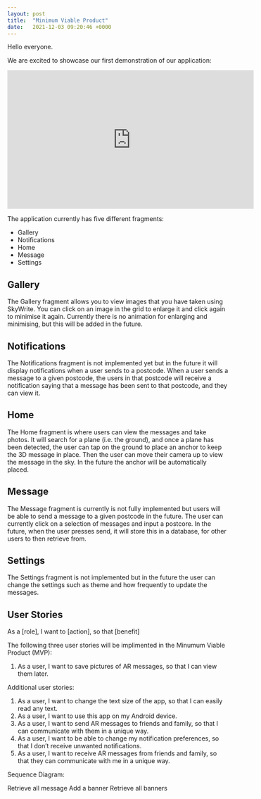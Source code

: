 ```yaml
---
layout: post
title:  "Minimum Viable Product"
date:   2021-12-03 09:20:46 +0000
---
```

Hello everyone.

We are excited to showcase our first demonstration of our application:

<iframe width="560" height="315" src="https://www.youtube.com/embed/lsZOr8O476I" title="YouTube video player" frameborder="0" allow="accelerometer; autoplay; clipboard-write; encrypted-media; gyroscope; picture-in-picture" allowfullscreen></iframe>

The application currently has five different fragments:
- Gallery
- Notifications
- Home
- Message
- Settings

## Gallery ##
The Gallery fragment allows you to view images that you have taken using SkyWrite. You can click on an image in the grid to enlarge it and click again to minimise it again. Currently there is no animation for enlarging and minimising, but this will be added in the future.

## Notifications ##
The Notifications fragment is not implemented yet but in the future it will display notifications when a user sends to a postcode. When a user sends a message to a given postcode, the users in that postcode will receive a notification saying that a message has been sent to that postcode, and they can view it.

## Home ##
The Home fragment is where users can view the messages and take photos. It will search for a plane (i.e. the ground), and once a plane has been detected, the user can tap on the ground to place an anchor to keep the 3D message in place. Then the user can move their camera up to view the message in the sky. In the future the anchor will be automatically placed.

## Message ##
The Message fragment is currently is not fully implemented but users will be able to send a message to a given postcode in the future. The user can currently click on a selection of messages and input a postcore. In the future, when the user presses send, it will store this in a database, for other users to then retrieve from.

## Settings ##
The Settings fragment is not implemented but in the future the user can change the settings such as theme and how frequently to update the messages.

## User Stories ##

As a [role], I want to [action], so that [benefit]

The following three user stories will be implimented in the Minumum Viable Product (MVP):
 
1. As a user, I want to save pictures of AR messages, so that I can view them later.

Additional user stories:

1. As a user, I want to change the text size of the app, so that I can easily read any text.
2. As a user, I want to use this app on my Android device.
3. As a user, I want to send AR messages to friends and family, so that I can communicate with them in a unique way.
4. As a user, I want to be able to change my notification preferences, so that I don’t receive unwanted notifications.
5. As a user, I want to receive AR messages from friends and family, so that they can communicate with me in a unique way.

Sequence Diagram:

Retrieve all message
Add a banner
Retrieve all banners